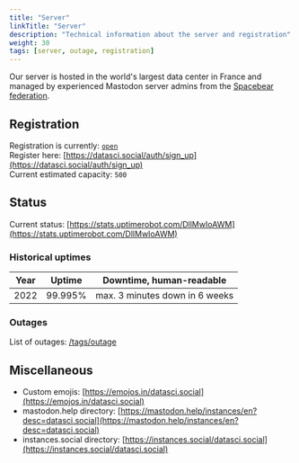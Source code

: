```yaml
---
title: "Server"
linkTitle: "Server"
description: "Technical information about the server and registration"
weight: 30
tags: [server, outage, registration]
---
```


Our server is hosted in the world's largest data center in France and managed by experienced Mastodon server admins from the [Spacebear federation](https://federation.spacebear.ee/).

## Registration
Registration is currently: [`open`](/blog/2023-01-12/registrations-opened/)  
Register here: [https://datasci.social/auth/sign_up](https://datasci.social/auth/sign_up)  
Current estimated capacity: `500`

## Status
Current status: [https://stats.uptimerobot.com/DllMwIoAWM](https://stats.uptimerobot.com/DllMwIoAWM)

### Historical uptimes

|Year |Uptime  | Downtime, human-readable|
--- | --- | ---|
2022| 99.995% | max. 3 minutes down in 6 weeks|

### Outages

List of outages: [/tags/outage](/tags/outage)

## Miscellaneous

- Custom emojis: [https://emojos.in/datasci.social](https://emojos.in/datasci.social)
- mastodon.help directory: [https://mastodon.help/instances/en?desc=datasci.social](https://mastodon.help/instances/en?desc=datasci.social)
- instances.social directory: [https://instances.social/datasci.social](https://instances.social/datasci.social)